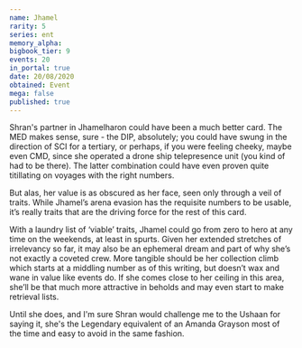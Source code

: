 ```yaml
---
name: Jhamel
rarity: 5
series: ent
memory_alpha:
bigbook_tier: 9
events: 20
in_portal: true
date: 20/08/2020
obtained: Event
mega: false
published: true
---
```


Shran's partner in Jhamelharon could have been a much better card. The MED makes sense, sure - the DIP, absolutely; you could have swung in the direction of SCI for a tertiary, or perhaps, if you were feeling cheeky, maybe even CMD, since she operated a drone ship telepresence unit (you kind of had to be there). The latter combination could have even proven quite titillating on voyages with the right numbers.

But alas, her value is as obscured as her face, seen only through a veil of traits. While Jhamel’s arena evasion has the requisite numbers to be usable, it’s really traits that are the driving force for the rest of this card.

With a laundry list of ‘viable’ traits, Jhamel could go from zero to hero at any time on the weekends, at least in spurts. Given her extended stretches of irrelevancy so far, it may also be an ephemeral dream and part of why she’s not exactly a coveted crew. More tangible should be her collection climb which starts at a middling number as of this writing, but doesn’t wax and wane in value like events do. If she comes close to her ceiling in this area, she’ll be that much more attractive in beholds and may even start to make retrieval lists.

Until she does, and I'm sure Shran would challenge me to the Ushaan for saying it, she's the Legendary equivalent of an Amanda Grayson most of the time and easy to avoid in the same fashion.
